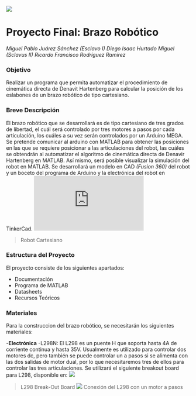 ![](https://mextudia.com/wp-content/uploads/2017/12/lasalle-700x321.jpg)
# Proyecto Final: Brazo Robótico 
*Miguel Pablo Juárez Sánchez (Esclavo I)*
*Diego Isaac Hurtado Miguel (Sclavus II)*
*Ricardo Francisco Rodríguez Ramírez*

### Objetivo

Realizar un programa que permita automatizar el procedimiento de cinemática directa de Denavit Hartenberg para calcular la posición de los eslabones de un brazo robótico de tipo cartesiano.

### Breve Descripción

El brazo robótico que se desarrollará es de tipo cartesiano de tres grados de libertad, el cuál será controlado por tres motores a pasos por cada articulación, los cuáles a su vez serán controlados por un Arduino MEGA. Se pretende comunicar al arduino con MATLAB para obtener las posiciones en las que se requiere posicionar a las articulaciones del robot, las cuáles se obtendrán al automatizar el algoritmo de cinemática directa de Denavir Hartenberg en MATLAB. Así mismo, será posible visualizar la simulación del robot en MATLAB. Se desarrollará un modelo en CAD *(Fusion 360)* del robot y un boceto del programa de Arduino y la electrónica del robot en TinkerCad.
![](https://www.udesantiagovirtual.cl/moodle2/pluginfile.php?file=/55549/mod_book/chapter/224/figuras/Ch2_fig2-7a.png)
>Robot Cartesiano

### Estructura del Proyecto

El proyecto consiste de los siguientes apartados:
  - Documentación
  - Programa de MATLAB
  - Datasheets
  - Recursos Teóricos

### Materiales

Para la construccion del brazo robótico, se necesitarán los siguientes materiales:

**-Electrónica**
  -L298N: El L298 es un puente H que soporta hasta 4A de corriente continua y hasta 35V. Usualmente es utilizado para controlar dos motores dc, pero también se puede controlar un 
    a pasos si se alimenta con las dos salidas de motor dual, por lo que necesitaremos tres de ellos para controlar las tres articulaciones. Se utilizará el siguiente breakout         board para L298, disponible en:
    ![](https://www.geekfactory.mx/wp-content/uploads/2013/06/modulo-l298n-puente-h-driver-motores.jpg)
>L298 Break-Out Board
    ![](https://www.makerguides.com/wp-content/uploads/2019/05/l298n-motor-driver-with-stepper-motor-and-arduino-wiring-diagram-schematic-pinout.jpg)
>Conexión del L298 con un motor a pasos
    
  
